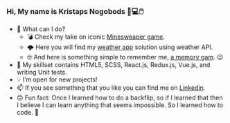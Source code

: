 ### Hi, My name is Kristaps Nogobods 👋💻🖱️

- 🔧 What can I do? 
  - 💣 Check my take on iconic [Minesweaper game](https://github.com/KristapsN/Mine-sweaper).
  - 🌩️ Here you will find my [weather app](https://github.com/KristapsN/weather-new) solution using weather API.
  - 🤓 And here is something simple to remember me, [a memory gam](https://github.com/KristapsN/memory-game). 😉
- 🧰 My skillset contains HTML5, SCSS, React.js, Redux.js, Vue.js, and writing Unit tests.
- 💡 I’m open for new projects!
- 📫 If you see something that you like you can find me on [Linkedin](www.linkedin.com/in/kristaps-nogobods). 
- 🙃 Fun fact: Once I learned how to do a backflip, 
so if I learned that then I believe I can learn anything that seems impossible. 
So I learned how to code. 🤖
